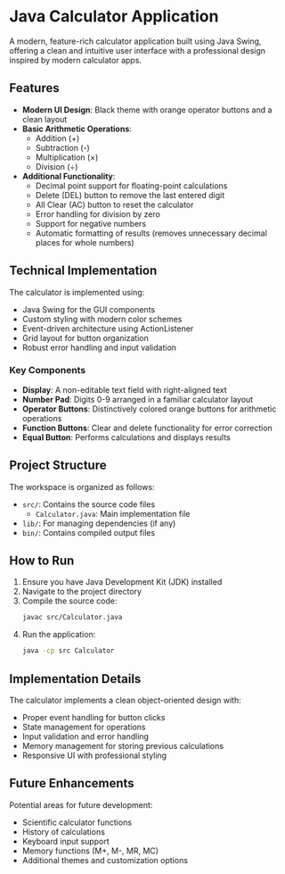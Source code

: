 # Java Calculator Application

A modern, feature-rich calculator application built using Java Swing, offering a clean and intuitive user interface with a professional design inspired by modern calculator apps.

## Features

- **Modern UI Design**: Black theme with orange operator buttons and a clean layout
- **Basic Arithmetic Operations**:
  - Addition (+)
  - Subtraction (-)
  - Multiplication (×)
  - Division (÷)
- **Additional Functionality**:
  - Decimal point support for floating-point calculations
  - Delete (DEL) button to remove the last entered digit
  - All Clear (AC) button to reset the calculator
  - Error handling for division by zero
  - Support for negative numbers
  - Automatic formatting of results (removes unnecessary decimal places for whole numbers)

## Technical Implementation

The calculator is implemented using:
- Java Swing for the GUI components
- Custom styling with modern color schemes
- Event-driven architecture using ActionListener
- Grid layout for button organization
- Robust error handling and input validation

### Key Components

- **Display**: A non-editable text field with right-aligned text
- **Number Pad**: Digits 0-9 arranged in a familiar calculator layout
- **Operator Buttons**: Distinctively colored orange buttons for arithmetic operations
- **Function Buttons**: Clear and delete functionality for error correction
- **Equal Button**: Performs calculations and displays results

## Project Structure

The workspace is organized as follows:
- `src/`: Contains the source code files
  - `Calculator.java`: Main implementation file
- `lib/`: For managing dependencies (if any)
- `bin/`: Contains compiled output files

## How to Run

1. Ensure you have Java Development Kit (JDK) installed
2. Navigate to the project directory
3. Compile the source code:
   ```bash
   javac src/Calculator.java
   ```
4. Run the application:
   ```bash
   java -cp src Calculator
   ```

## Implementation Details

The calculator implements a clean object-oriented design with:
- Proper event handling for button clicks
- State management for operations
- Input validation and error handling
- Memory management for storing previous calculations
- Responsive UI with professional styling

## Future Enhancements

Potential areas for future development:
- Scientific calculator functions
- History of calculations
- Keyboard input support
- Memory functions (M+, M-, MR, MC)
- Additional themes and customization options
